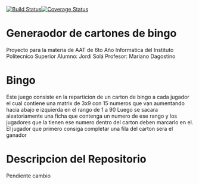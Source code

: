 [![Build Status](https://travis-ci.org/Jordis2311/Bingo.svg?branch=master)](https://travis-ci.org/Jordis2311/Bingo)[![Coverage Status](https://coveralls.io/repos/github/Jordis2311/Bingo/badge.svg)](https://coveralls.io/github/Jordis2311/Bingo)

# Generaodor de cartones de bingo
Proyecto para la materia de AAT de 6to Año Informatica del Instituto Politecnico Superior
Alumno: Jordi Solá
Profesor: Mariano Dagostino

# Bingo
Este juego consiste en la reparticion de un carton de bingo a cada jugador el cual contiene una matrix de 3x9 con 15 numeros que van aumentando hacia abajo e izquierda en el rango de 1 a 90
Luego se sacara aleatoriamente una ficha que contenga un numero de ese rango y los jugadores que la tienen ese numero dentro del carton deben marcarlo en el.
El jugador que primero consiga completar una fila del carton sera el ganador

# Descripcion del Repositorio

Pendiente cambio
